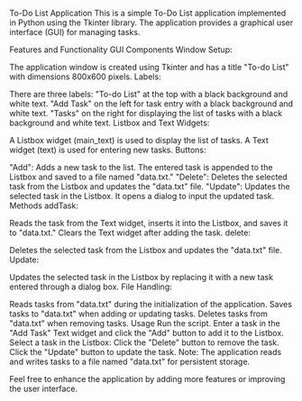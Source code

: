 To-Do List Application
This is a simple To-Do List application implemented in Python using the Tkinter library. The application provides a graphical user interface (GUI) for managing tasks.

Features and Functionality
GUI Components
Window Setup:

The application window is created using Tkinter and has a title "To-do List" with dimensions 800x600 pixels.
Labels:

There are three labels:
"To-do List" at the top with a black background and white text.
"Add Task" on the left for task entry with a black background and white text.
"Tasks" on the right for displaying the list of tasks with a black background and white text.
Listbox and Text Widgets:

A Listbox widget (main_text) is used to display the list of tasks.
A Text widget (text) is used for entering new tasks.
Buttons:

"Add": Adds a new task to the list. The entered task is appended to the Listbox and saved to a file named "data.txt."
"Delete": Deletes the selected task from the Listbox and updates the "data.txt" file.
"Update": Updates the selected task in the Listbox. It opens a dialog to input the updated task.
Methods
addTask:

Reads the task from the Text widget, inserts it into the Listbox, and saves it to "data.txt."
Clears the Text widget after adding the task.
delete:

Deletes the selected task from the Listbox and updates the "data.txt" file.
Update:

Updates the selected task in the Listbox by replacing it with a new task entered through a dialog box.
File Handling:

Reads tasks from "data.txt" during the initialization of the application.
Saves tasks to "data.txt" when adding or updating tasks.
Deletes tasks from "data.txt" when removing tasks.
Usage
Run the script.
Enter a task in the "Add Task" Text widget and click the "Add" button to add it to the Listbox.
Select a task in the Listbox:
Click the "Delete" button to remove the task.
Click the "Update" button to update the task.
Note: The application reads and writes tasks to a file named "data.txt" for persistent storage.

Feel free to enhance the application by adding more features or improving the user interface.
